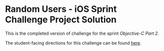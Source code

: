 # Random Users - iOS Sprint Challenge Project Solution

This is the completed version of challenge for the sprint _Objective-C Part 2_.

The student-facing directions for this challenge can be found [here](https://github.com/LambdaSchool/ios-sprint-challenge-random-users).
